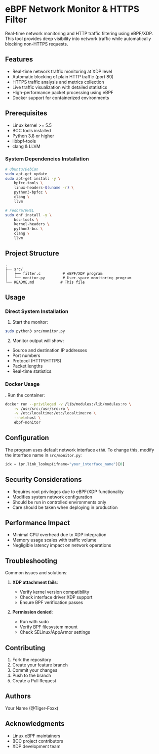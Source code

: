 # eBPF Network Monitor & HTTPS Filter

Real-time network monitoring and HTTP traffic filtering using eBPF/XDP. This tool provides deep visibility into network traffic while automatically blocking non-HTTPS requests.

## Features

- Real-time network traffic monitoring at XDP level
- Automatic blocking of plain HTTP traffic (port 80)
- HTTPS traffic analysis and metrics collection
- Live traffic visualization with detailed statistics
- High-performance packet processing using eBPF
- Docker support for containerized environments

## Prerequisites

- Linux kernel >= 5.5
- BCC tools installed
- Python 3.8 or higher
- libbpf-tools
- clang & LLVM

### System Dependencies Installation

```bash
# Ubuntu/Debian
sudo apt-get update
sudo apt-get install -y \
    bpfcc-tools \
    linux-headers-$(uname -r) \
    python3-bpfcc \
    clang \
    llvm

# Fedora/RHEL
sudo dnf install -y \
    bcc-tools \
    kernel-headers \
    python3-bcc \
    clang \
    llvm
```

## Project Structure

```
.
├── src/
│   ├── filter.c          # eBPF/XDP program
│   └── monitor.py        # User-space monitoring program
└── README.md            # This file
```

## Usage

### Direct System Installation

1. Start the monitor:
```bash
sudo python3 src/monitor.py
```

2. Monitor output will show:
- Source and destination IP addresses
- Port numbers
- Protocol (HTTP/HTTPS)
- Packet lengths
- Real-time statistics

### Docker Usage
. Run the container:
```bash
docker run --privileged -v /lib/modules:/lib/modules:ro \
    -v /usr/src:/usr/src:ro \
    -v /etc/localtime:/etc/localtime:ro \
    --net=host \
    ebpf-monitor
```

## Configuration

The program uses default network interface `eth0`. To change this, modify the interface name in `src/monitor.py`:

```python
idx = ipr.link_lookup(ifname="your_interface_name")[0]
```

## Security Considerations

- Requires root privileges due to eBPF/XDP functionality
- Modifies system network configuration
- Should be run in controlled environments only
- Care should be taken when deploying in production

## Performance Impact

- Minimal CPU overhead due to XDP integration
- Memory usage scales with traffic volume
- Negligible latency impact on network operations

## Troubleshooting

Common issues and solutions:

1. **XDP attachment fails**:
   - Verify kernel version compatibility
   - Check interface driver XDP support
   - Ensure BPF verification passes

2. **Permission denied**:
   - Run with sudo
   - Verify BPF filesystem mount
   - Check SELinux/AppArmor settings

## Contributing

1. Fork the repository
2. Create your feature branch
3. Commit your changes
4. Push to the branch
5. Create a Pull Request


## Authors

Your Name (@Tiger-Foxx)

## Acknowledgments

- Linux eBPF maintainers
- BCC project contributors
- XDP development team
